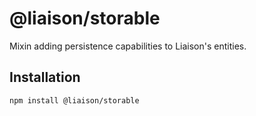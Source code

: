 # @liaison/storable

Mixin adding persistence capabilities to Liaison's entities.

## Installation

```
npm install @liaison/storable
```

